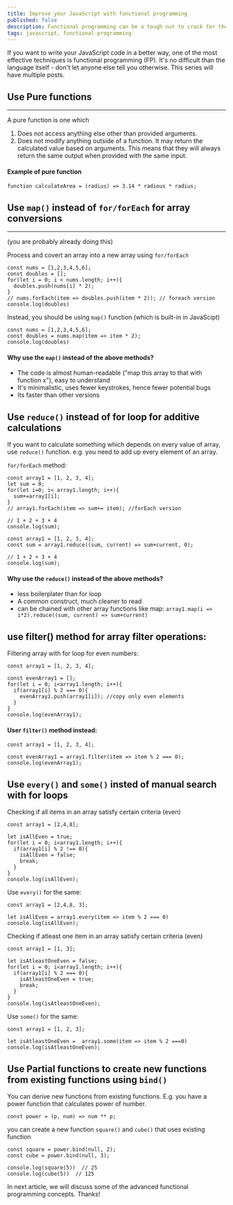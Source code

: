 ```yaml
---
title: Improve your JavaScript with functional programming
published: false
description: Functional programming can be a tough nut to crack for the beginner or even advanced programmers. Here are some easy-to-follow functional constructs you can use to improve your day-to-day JavaScript.
tags: javascript, functional-programming
---
```


If you want to write your JavaScript code in a better way, one of the most effective techniques is functional programming (FP). It's no difficult than the language itself - don't let anyone else tell you otherwise. This series will have multiple posts.

## Use Pure functions
---

A pure function is one which
1. Does not access anything else other than provided arguments.
2. Does not modify anything outside of a function. It may return the calculated value based on arguments. This means that they will always return the same output when provided with the same input.

#### Example of pure function
```
function calculateArea = (radius) => 3.14 * radious * radius;
```


## Use `map()` instead of `for/forEach` for array conversions
---
(you are probably already doing this)

Process and covert an array into a new array using `for/forEach`

```
const nums = [1,2,3,4,5,6];
const doubles = [];
for(let i = 0; i < nums.length; i++){
  doubles.push(nums[i] * 2);
}
// nums.forEach(item => doubles.push(item * 2)); // foreach version
console.log(doubles)
```

Instead, you should be using `map()` function (which is built-in in JavaScipt)

```
const nums = [1,2,3,4,5,6];
const doubles = nums.map(item => item * 2);
console.log(doubles)
```

#### Why use the `map()` instead of the above methods?
- The code is almost human-readable ("map this array to that with function x"), easy to understand
- It's minimalistic, uses fewer keystrokes, hence fewer potential bugs
- Its faster than other versions


## Use `reduce()` instead of for loop for additive calculations

If you want to calculate something which depends on every value of array, use `reduce()` function. e.g. you need to add up every element of an array.

`for/forEach` method:

```
const array1 = [1, 2, 3, 4];
let sum = 0;
for(let i=0; i< array1.length; i++){
  sum+=array1[i];
}
// array1.forEach(item => sum+= item); //forEach version

// 1 + 2 + 3 + 4
console.log(sum);
```

```
const array1 = [1, 2, 3, 4];
const sum = array1.reduce((sum, current) => sum+current, 0);

// 1 + 2 + 3 + 4
console.log(sum);
```
#### Why use the `reduce()` instead of the above methods?
- less boilerplater than for loop
- A common construct, much cleaner to read
- can be chained with other array functions like map: `array1.map(i => i*2).reduce((sum, current) => sum+current)`

## use filter() method for array filter operations:
Filtering array with for loop for even numbers:
```
const array1 = [1, 2, 3, 4];

const evenArray1 = [];
for(let i = 0; i<array1.length; i++){
  if(array1[i] % 2 === 0){
    evenArray1.push(array1[i]); //copy only even elements
  }
}
console.log(evenArray1);
```
#### User `filter()` method instead:
```
const array1 = [1, 2, 3, 4];

const evenArray1 = array1.filter(item => item % 2 === 0);
console.log(evenArray1);
```
## Use `every()` and `some()` insted of manual search with for loops
Checking if all items in an array satisfy certain criteria (even)
```
const array1 = [2,4,8];

let isAllEven = true;
for(let i = 0; i<array1.length; i++){
  if(array1[i] % 2 !== 0){
    isAllEven = false;
    break;
  }
}
console.log(isAllEven);
```
Use `every()` for the same:
```
const array1 = [2,4,8, 3];

let isAllEven = array1.every(item => item % 2 === 0)
console.log(isAllEven);
```

Checking if atleast one item in an array satisfy certain criteria (even)

```
const array1 = [1, 3];

let isAtleastOneEven = false;
for(let i = 0; i<array1.length; i++){
  if(array1[i] % 2 === 0){
    isAtleastOneEven = true;
    break;
  }
}
console.log(isAtleastOneEven);
```
Use `some()` for the same:

```
const array1 = [1, 2, 3];

let isAtleastOneEven =  array1.some(item => item % 2 ===0)
console.log(isAtleastOneEven);
```

## Use Partial functions to create new functions from existing functions using `bind()`
You can derive new functions from existing functions. E.g. you have a power function that calculates power of number.
```
const power = (p, num) => num ** p;
```

you can create a new function `square()` and `cube()` that uses existing function
```
const square = power.bind(null, 2);
const cube = power.bind(null, 3);

console.log(square(5))  // 25
console.log(cube(5))  // 125
```

In next article, we will discuss some of the advanced functional programming concepts. Thanks!
